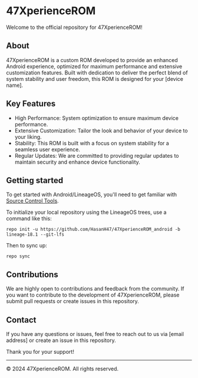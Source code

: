 # 47XperienceROM

Welcome to the official repository for 47XperienceROM!

## About

47XperienceROM is a custom ROM developed to provide an enhanced Android experience, optimized for maximum performance and extensive customization features. Built with dedication to deliver the perfect blend of system stability and user freedom, this ROM is designed for your [device name].

## Key Features

- High Performance: System optimization to ensure maximum device performance.
- Extensive Customization: Tailor the look and behavior of your device to your liking.
- Stability: This ROM is built with a focus on system stability for a seamless user experience.
- Regular Updates: We are committed to providing regular updates to maintain security and enhance device functionality.

## Getting started

To get started with Android/LineageOS, you'll need to get familiar with [Source Control Tools](https://source.android.com/setup/develop).

To initialize your local repository using the LineageOS trees, use a command like this:
```
repo init -u https://github.com/HasanH47/47XperienceROM_android -b lineage-18.1 --git-lfs
```
Then to sync up:
```
repo sync
```

## Contributions

We are highly open to contributions and feedback from the community. If you want to contribute to the development of 47XperienceROM, please submit pull requests or create issues in this repository.

## Contact

If you have any questions or issues, feel free to reach out to us via [email address] or create an issue in this repository.

Thank you for your support!

---
© 2024 47XperienceROM. All rights reserved.

